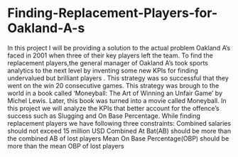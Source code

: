 # Finding-Replacement-Players-for-Oakland-A-s
In this project I will be providing a solution to the actual problem Oakland A’s faced in 2001 when three of their key players left the team. To find the replacement players,the general manager of Oakland A’s took sports analytics to the next level by inventing some new KPIs for finding undervalued but brilliant players . This strategy was so successful that they went on the win 20 consecutive games. This strategy was brough to the world in a book called ‘Moneyball: The Art of Winning an Unfair Game’ by Michel Lewis. Later, this book was turned into a movie called Moneyball.  In this project we will analyze the KPIs that better account for the offence’s success such as Slugging and On Base Percentage. While finding replacement players we have following three constraints:  Combined salaries should not exceed 15 million USD Combined At Bat(AB) should be more than the combined AB of lost players Mean On Base Percentage(OBP) should be more than the mean OBP of lost players

